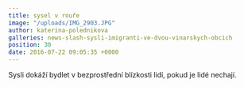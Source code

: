 ```yaml
---
title: sysel v rouře
image: "/uploads/IMG_2903.JPG"
author: katerina-polednikova
galleries: news-slash-sysli-imigranti-ve-dvou-vinarskych-obcich
position: 30
date: 2016-07-22 09:05:35 +0000
---
```

Sysli dokáží bydlet v bezprostřední blízkosti lidí, pokud je lidé
nechají.
